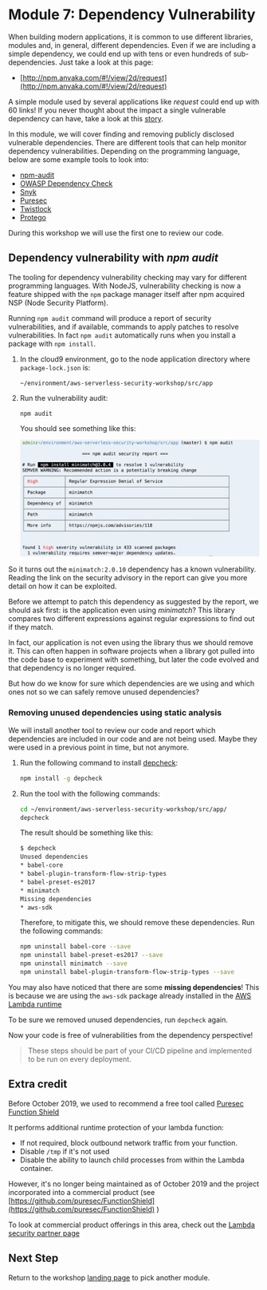 # Module 7: Dependency Vulnerability 

When building modern applications, it is common to use different libraries, modules and, in general, different dependencies. Even if we are including a simple dependency, we could end up with tens or even hundreds of sub-dependencies. Just take a look at this page:

- [http://npm.anvaka.com/#!/view/2d/request](http://npm.anvaka.com/#!/view/2d/request)

A simple module used by several applications like *request* could end up with 60 links! If you never thought about the impact a single vulnerable dependency can have, take a look at this [story](https://www.theregister.co.uk/2016/03/23/npm_left_pad_chaos/). 

In this module, we will cover finding and removing publicly disclosed vulnerable dependencies. There are different tools that can help monitor dependency vulnerabilities. Depending on the programming language, below are some example tools to look into: 

- [npm-audit](https://docs.npmjs.com/cli/audit)
- [OWASP Dependency Check](https://www.owasp.org/index.php/OWASP_Dependency_Check) 
- [Snyk](https://snyk.io/)
- [Puresec](https://www.puresec.io) 
- [Twistlock](https://www.twistlock.com/)
- [Protego](https://www.protego.io/)

During this workshop we will use the first one to review our code.

## Dependency vulnerability with *npm audit*

The tooling for dependency vulnerability checking may vary for different programming languages. With NodeJS, vulnerability checking is now a feature shipped with the `npm` package manager itself after npm acquired NSP (Node Security Platform). 

Running `npm audit` command will produce a report of security vulnerabilities, and if available, commands to apply patches to resolve vulnerabilities. In fact `npm audit` automatically runs when you install a package with `npm install`. 


1. In the cloud9 environment, go to the node application directory where `package-lock.json` is:
	
	```
	~/environment/aws-serverless-security-workshop/src/app
	```	
	
1. Run the vulnerability audit:

	```
	npm audit
	```	
	
	You should see something like this: 
	
	![](images/audit-result.png)
 
So it turns out the `minimatch:2.0.10` dependency has a known vulnerability.  Reading the link on the security advisory in the report can give you more detail on how it can be exploited.
	
Before we attempt to patch this dependency as suggested by the report, we should ask first: is the application even using *minimatch*? This library compares two different expressions against regular expressions to find out if they match. 

In fact, our application is not even using the library thus we should remove it. This can often happen in software projects when a library got pulled into the code base to experiment with something, but later the code evolved and that dependency is no longer required. 

But how do we know for sure which dependencies are we using and which ones not so we can safely remove unused dependencies?

### Removing unused dependencies using static analysis

We will install another tool to review our code and report which dependencies are included in our code and are not being used. Maybe they were used in a previous point in time, but not anymore.

1. Run the following command to install [depcheck](https://www.npmjs.com/package/depcheck?activeTab=readme):

	```bash
	npm install -g depcheck
	```

2. Run the tool with the following commands:

	```bash
	cd ~/environment/aws-serverless-security-workshop/src/app/
	depcheck
	```

	The result should be something like this:
	
	```bash
	$ depcheck
	Unused dependencies
	* babel-core
	* babel-plugin-transform-flow-strip-types
	* babel-preset-es2017
	* minimatch
	Missing dependencies
	* aws-sdk
	```
	
	Therefore, to mitigate this, we should remove these dependencies. Run the following commands:
	
	```bash
	npm uninstall babel-core --save
	npm uninstall babel-preset-es2017 --save
	npm uninstall minimatch --save
	npm uninstall babel-plugin-transform-flow-strip-types --save
	```

You may also have noticed that there are some **missing dependencies**! This is because we are using the `aws-sdk` package already installed in the [AWS Lambda runtime](https://docs.aws.amazon.com/lambda/latest/dg/current-supported-versions.html)

To be sure we removed unused dependencies, run `depcheck` again.

Now your code is free of vulnerabilities from the dependency perspective!

> These steps should be part of your CI/CD pipeline and implemented to be run on every deployment.

## Extra credit

Before October 2019, we used to recommend a free tool called [Puresec Function Shield](https://www.puresec.io/function-shield)

It performs additional runtime protection of your lambda function:

* If not required, block outbound network traffic from your function.
* Disable `/tmp` if it's not used
* Disable the ability to launch child processes from within the Lambda container.

However, it's no longer being maintained as of October 2019 and the project incorporated into a commercial product (see [https://github.com/puresec/FunctionShield](https://github.com/puresec/FunctionShield) )

To look at commercial product offerings in this area, check out the [Lambda security partner page](https://aws.amazon.com/lambda/partners/?partner-solutions-cards.sort-by=item.additionalFields.partnerName&partner-solutions-cards.sort-order=asc&awsf.partner-solutions-filter-partner-type=use-case%23security-identity-compliance)

## Next Step 

Return to the workshop [landing page](../../README.md) to pick another module.

